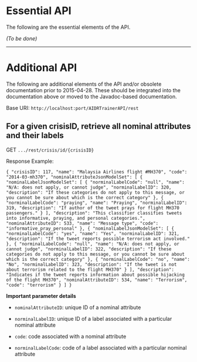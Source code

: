 # Essential API

The following are the essential elements of the API.

_(To be done)_

---

# Additional API

The following are additional elements of the API and/or obsolete documentation prior to 2015-04-28. These should be integrated into the documentation above or moved to the Javadoc-based documentation.


Base URI: `http://localhost:port/AIDRTrainerAPI/rest`

## For a given crisisID, retrieve all nominal attributes and their labels

GET `.../rest/crisis/id/{crisisID}`

Response Example: 

`{
  "crisisID": 117,
  "name": "Malaysia Airlines flight #MH370",
  "code": "2014-03-mh370",
  "nominalAttributeJsonModelSet": [
    {
      "nominalLabelJsonModelSet": [
        {
          "norminalLabelCode": "null",
          "name": "N/A: does not apply, or cannot judge",
          "norminalLabelID": 320,
          "description": "If these categories do not apply to this message, or you cannot be sure about which is the correct category"
        },
        {
          "norminalLabelCode": "praying",
          "name": "Praying",
          "norminalLabelID": 319,
          "description": "If author of the tweet prays for flight MH370 passengers."
        }
      ],
      "description": "This classifier classifies tweets into informative, praying, and personal categories.",
      "nominalAttributeID": 533,
      "name": "Message type",
      "code": "informative_pray_personal"
    },
    {
      "nominalLabelJsonModelSet": [
        {
          "norminalLabelCode": "yes",
          "name": "Yes",
          "norminalLabelID": 321,
          "description": "If the tweet reports possible terrorism act involved."
        },
        {
          "norminalLabelCode": "null",
          "name": "N/A: does not apply, or cannot judge",
          "norminalLabelID": 322,
          "description": "If these categories do not apply to this message, or you cannot be sure about which is the correct category"
        },
        {
          "norminalLabelCode": "no",
          "name": "No",
          "norminalLabelID": 323,
          "description": "If the tweet is not about terrorism related to the flight MH370"
        }
      ],
      "description": "Indicates if the tweet reports information about possible hijacking of the flight MH370",
      "nominalAttributeID": 534,
      "name": "Terrorism",
      "code": "terrorism"
    }
  ]
}`


**Important parameter details**

* `nominalAttributeID`: unique ID of a nominal attribute

* `norminalLabelID`: unique ID of a label associated with a particular nominal attribute

* `code`: code associated with a nominal attribute

* `norminalLabelCode`: code of a label associated with a particular nominal attribute

